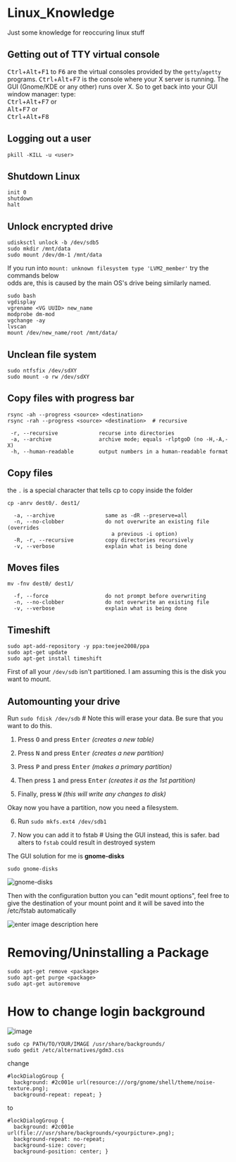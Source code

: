 # Linux_Knowledge
Just some knowledge for reoccuring linux stuff 

## Getting out of TTY virtual console

<kbd>Ctrl</kbd>+<kbd>Alt</kbd>+<kbd>F1</kbd> to <kbd>F6</kbd> are the virtual consoles provided by the `getty`/`agetty` programs. 
<kbd>Ctrl</kbd>+<kbd>Alt</kbd>+<kbd>F7</kbd> is the console where your X server is running. The GUI (Gnome/KDE or any other) runs over X.
So to get back into your GUI window manager: type: \
<kbd>Ctrl</kbd>+<kbd>Alt</kbd>+<kbd>F7</kbd> or \
<kbd>Alt</kbd>+<kbd>F7</kbd> or \
<kbd>Ctrl</kbd>+<kbd>Alt</kbd>+<kbd>F8</kbd><br>

## Logging out a user 

`pkill -KILL -u <user>`

## Shutdown Linux

`init 0` \
`shutdown` \
`halt`

## Unlock encrypted drive

    udisksctl unlock -b /dev/sdb5
    sudo mkdir /mnt/data
    sudo mount /dev/dm-1 /mnt/data
    
If you run into `mount: unknown filesystem type 'LVM2_member'` try the commands below \
odds are, this is caused by the main OS's drive being similarly named.

    sudo bash
    vgdisplay
    vgrename <VG UUID> new_name
    modprobe dm-mod
    vgchange -ay
    lvscan
    mount /dev/new_name/root /mnt/data/


## Unclean file system

`sudo ntfsfix /dev/sdXY`\
`sudo mount -o rw /dev/sdXY`

## Copy files with progress bar

`rsync -ah --progress <source> <destination>`\
`rsync -rah --progress <source> <destination>  # recursive`

``` 
 -r, --recursive             recurse into directories
 -a, --archive               archive mode; equals -rlptgoD (no -H,-A,-X)
 -h, --human-readable        output numbers in a human-readable format
```

## Copy files

the `.` is a special character that tells cp to copy inside the folder

`cp -anrv dest0/. dest1/`

```
  -a, --archive                same as -dR --preserve=all
  -n, --no-clobber             do not overwrite an existing file (overrides
                                 a previous -i option)
  -R, -r, --recursive          copy directories recursively
  -v, --verbose                explain what is being done
```

## Moves files

`mv -fnv dest0/ dest1/`

```
  -f, --force                  do not prompt before overwriting
  -n, --no-clobber             do not overwrite an existing file
  -v, --verbose                explain what is being done
```

## Timeshift

    sudo apt-add-repository -y ppa:teejee2008/ppa
    sudo apt-get update
    sudo apt-get install timeshift

First of all your `/dev/sdb` isn't partitioned. I am assuming this is the disk you want to mount.

## Automounting your drive 

Run `sudo fdisk /dev/sdb` # Note this will erase your data. Be sure that you want to do this.

1. Press <kbd>O</kbd> and press <kbd>Enter</kbd> *(creates a new table)*

2. Press <kbd>N</kbd> and press <kbd>Enter</kbd> *(creates a new partition)*

3. Press <kbd>P</kbd> and press <kbd>Enter</kbd> *(makes a primary partition)*

4. Then press <kbd>1</kbd> and press <kbd>Enter</kbd> *(creates it as the 1st partition)*

5. Finally, press <kbd>W</kbd> *(this will write any changes to disk)*


Okay now you have a partition, now you need a filesystem.

6. Run `sudo mkfs.ext4 /dev/sdb1`

7. Now you can add it to fstab # Using the GUI instead, this is safer. bad alters to `fstab` could result in destroyed system

The GUI solution for me is **gnome-disks**

    sudo gnome-disks
    
![gnome-disks][1]

Then with the configuration button you can "edit mount options", feel free to give the destination of your mount point and it will be saved into the /etc/fstab automatically

![enter image description here][2]


  [1]: http://i.stack.imgur.com/WZeoX.png
  [2]: http://i.stack.imgur.com/h529h.png

# Removing/Uninstalling a Package

    sudo apt-get remove <package>
    sudo apt-get purge <package>
    sudo apt-get autoremove 

# How to change login background

![image](https://user-images.githubusercontent.com/11879769/43656291-bd8bbf10-9706-11e8-9655-df827d48de0a.png)

    sudo cp PATH/TO/YOUR/IMAGE /usr/share/backgrounds/
    sudo gedit /etc/alternatives/gdm3.css

change

    #lockDialogGroup {
      background: #2c001e url(resource:///org/gnome/shell/theme/noise-texture.png);
      background-repeat: repeat; }

to

    #lockDialogGroup {
      background: #2c001e url(file:///usr/share/backgrounds/<yourpicture>.png);
      background-repeat: no-repeat;
      background-size: cover;
      background-position: center; }
